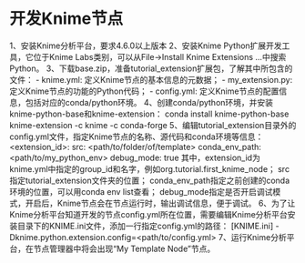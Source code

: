 
# 开发Knime节点

1、安装Knime分析平台，要求4.6.0以上版本
2、安装Knime Python扩展开发工具，它位于Knime Labs类别，可以从File->Install Knime Extensions ...中搜索Python。
3、下载base.zip，准备tutorial_extension扩展包，了解其中所包含的文件：
    - knime.yml: 定义Knime节点的基本信息的元数据；
    - my_extension.py: 定义Knime节点的功能的Python代码；
    - config.yml: 定义Knime节点的配置信息，包括对应的conda/python环境。
4、创建conda/python环境，并安装knime-python-base和knime-extension：
     conda install knime-python-base knime-extension -c knime -c conda-forge
5、编辑tutorial_extension目录外的config.yml文件，指定Knime节点的名称、源代码和conda环境等信息：
    <extension_id>:
        src: <path/to/folder/of/template>
        conda_env_path: <path/to/my_python_env>
        debug_mode: true
    其中，extension_id为knime.yml中指定的group_id和名字，例如org.tutorial.first_knime_node；
    src指定tutorial_extension文件夹的位置；
    conda_env_path指定之前创建的conda环境的位置，可以用conda env list查看；
    debug_mode指定是否开启调试模式，开启后，Knime节点会在节点运行时，输出调试信息，便于调试。
6、为了让Knime分析平台知道开发的节点config.yml所在位置，需要编辑Knime分析平台安装目录下的KNIME.ini文件，添加一行指定config.yml的路径：
    [KNIME.ini]
    -Dknime.python.extension.config=<path/to/config.yml>
7、运行Knime分析平台，在节点管理器中将会出现“My Template Node”节点。